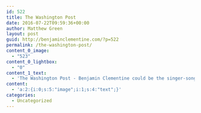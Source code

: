 ```yaml
---
id: 522
title: The Washington Post
date: 2016-07-22T09:59:36+00:00
author: Matthew Green
layout: post
guid: http://benjaminclementine.com/?p=522
permalink: /the-washington-post/
content_0_image:
  - "523"
content_0_lightbox:
  - "0"
content_1_text:
  - 'The Washington Post - Benjamin Clementine could be the singer-songwriter of a generation. Read the full article <a href="https://www.washingtonpost.com/goingoutguide/music/london-born-benjamin-clementine-could-be-the-singer-songwriter-of-a-generation/2016/07/18/d0c87a22-3953-11e6-a254-2b336e293a3c_story.html">HERE</a>.'
content:
  - 'a:2:{i:0;s:5:"image";i:1;s:4:"text";}'
categories:
  - Uncategorized
---
```


